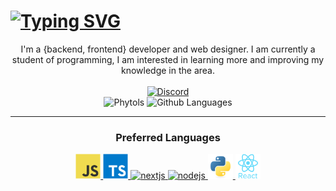 # [![Typing SVG](https://readme-typing-svg.herokuapp.com?color=e6dc2e&lines=Hi,+i'm+Phytols+:D)](https://git.io/typing-svg)
<p align="center">
I'm a {backend, frontend} developer and web designer.
I am currently a student of programming, I am interested in learning more and improving my knowledge in the area.
<br><br>
<a href="https://discord.com/users/236651138747727872" target="_blank">
<img width="45%" src="https://lanyard.cnrad.dev/api/236651138747727872?bg=151515&borderRadius=5px" alt="Discord"/>
</a>
<br>
    <img src="https://github-readme-stats.vercel.app/api?username=devPhytols&show_icons=true&theme=dark&hide_border=true&layout=compact&include_all_commits=true&count_private=true,contribs" alt="Phytols" />
    <img width="38%" src="https://github-readme-stats.vercel.app/api/top-langs?username=devPhytols&theme=dark&hide_border=true&layout=compact&langs_count=7" alt="Github Languages" />
</p>

<hr>

<h3 align="center">Preferred Languages</h3>
<p align="center"> <a href="https://developer.mozilla.org/en-US/docs/Web/JavaScript" target="_blank" rel="noreferrer"> <img src="https://raw.githubusercontent.com/devicons/devicon/master/icons/javascript/javascript-original.svg" alt="javascript" width="40" height="40"/> </a> <a href="https://www.typescriptlang.org/" target="_blank" rel="noreferrer"> <img src="https://raw.githubusercontent.com/devicons/devicon/master/icons/typescript/typescript-original.svg" alt="typescript" width="40" height="40"/> </a> <a href="https://nextjs.org/" target="_blank" rel="noreferrer"> <img src="https://www.datocms-assets.com/75941/1657707878-nextjs_logo.png" alt="nextjs" width="40" height="40"/> </a> <a href="https://nodejs.org" target="_blank" rel="noreferrer"> <img src="https://icons-for-free.com/iconfiles/png/512/js+library+long+shadow+nodejs+web+icon-1320184850167478047.png" alt="nodejs" width="40" height="40"/> </a> <a href="https://www.python.org" target="_blank" rel="noreferrer"> <img src="https://raw.githubusercontent.com/devicons/devicon/master/icons/python/python-original.svg" alt="python" width="40" height="40"/> </a> <a href="https://reactjs.org/" target="_blank" rel="noreferrer"> <img src="https://raw.githubusercontent.com/devicons/devicon/master/icons/react/react-original-wordmark.svg" alt="react" width="40" height="40"/> </a> </p>

